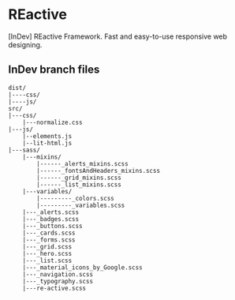# REactive
[InDev] REactive Framework. Fast and easy-to-use responsive web designing.

## InDev branch files
```
dist/
|----css/
|----js/
src/
|---css/
    |---normalize.css
|---js/
    |--elements.js
    |--lit-html.js
|---sass/
    |---mixins/
        |------_alerts_mixins.scss
        |------_fontsAndHeaders_mixins.scss
        |------_grid_mixins.scss
        |------_list_mixins.scss
    |---variables/
        |---------_colors.scss
        |---------_variables.scss
    |---_alerts.scss
    |---_badges.scss
    |---_buttons.scss
    |---_cards.scss
    |---_forms.scss
    |---_grid.scss
    |---_hero.scss
    |---_list.scss
    |---_material_icons_by_Google.scss
    |---_navigation.scss
    |---_typography.scss
    |---re-active.scss
```